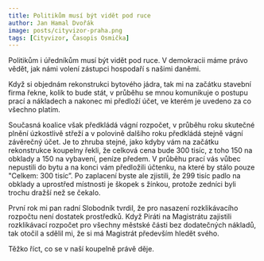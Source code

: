 ```yaml
---
title: Politikům musí být vidět pod ruce
author: Jan Hamal Dvořák
image: posts/cityvizor-praha.png
tags: [Cityvizor, Časopis Osmička]
---
```


Politikům i úředníkům musí být vidět pod ruce. V demokracii máme právo vědět, jak námi volení zástupci hospodaří s našimi daněmi.

Když si objednám rekonstrukci bytového jádra, tak mi na začátku stavební firma řekne, kolik to bude stát, v průběhu se mnou komunikuje o postupu prací a nákladech a nakonec mi předloží účet, ve kterém je uvedeno za co všechno platím.

Současná koalice však předkládá vágní rozpočet, v průběhu roku skutečné plnění úzkostlivě střeží a v polovině dalšího roku předkládá stejně vágní závěrečný účet. Je to zhruba stejné, jako kdyby vám na začátku rekonstrukce koupelny řekli, že celková cena bude 300 tisíc, z toho 150 na obklady a 150 na vybavení, peníze předem. V průběhu prací vás vůbec nepustili do bytu a na konci vám předložili účtenku, na které by stálo pouze "Celkem: 300 tisíc”. Po zaplacení byste ale zjistili, že 299 tisíc padlo na obklady a uprostřed místnosti je škopek s žínkou, protože zedníci byli trochu dražší než se čekalo.

První rok mi pan radní Slobodník tvrdil, že pro nasazení rozklikávacího rozpočtu není dostatek prostředků. Když Piráti na Magistrátu zajistili rozklikávací rozpočet pro všechny městské části bez dodatečných nákladů, tak otočil a sdělil mi, že si má Magistrát především hledět svého.

Těžko říct, co se v naší koupelně právě děje.
